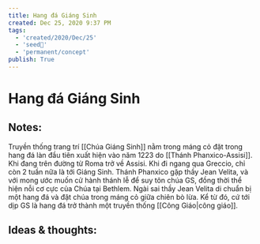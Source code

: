 ```yaml
---
title: Hang đá Giáng Sinh
created: Dec 25, 2020 9:37 PM
tags:
  - 'created/2020/Dec/25'
  - 'seed🥜'
  - 'permanent/concept'
publish: True
---
```

# Hang đá Giáng Sinh

## Notes:
Truyền thống trang trí [[Chúa Giáng Sinh]] nằm trong máng cỏ đặt trong hang đá làn đầu tiên xuất hiện vào năm 1223 do [[Thánh Phanxico-Assisi]]. Khi đang trên đường từ Roma trở về Assisi. Khi đi ngang qua Greccio, chỉ còn 2 tuần nữa là tới Giáng Sinh. Thánh Phanxico gặp thầy Jean Velita, và với mong ước muốn cử hành thánh lễ để suy tôn chúa GS, đồng thời thể hiện nỗi cơ cực của Chúa tại Bethlem. Ngài sai thầy Jean Velita di chuẩn bị một hang đá và đặt chúa trong máng cỏ giữa chiên bò lừa. Kể từ đó, cứ tới dịp GS là hang đá trở thành một truyền thống [[Công Giáo|công giáo]].

## Ideas & thoughts:

